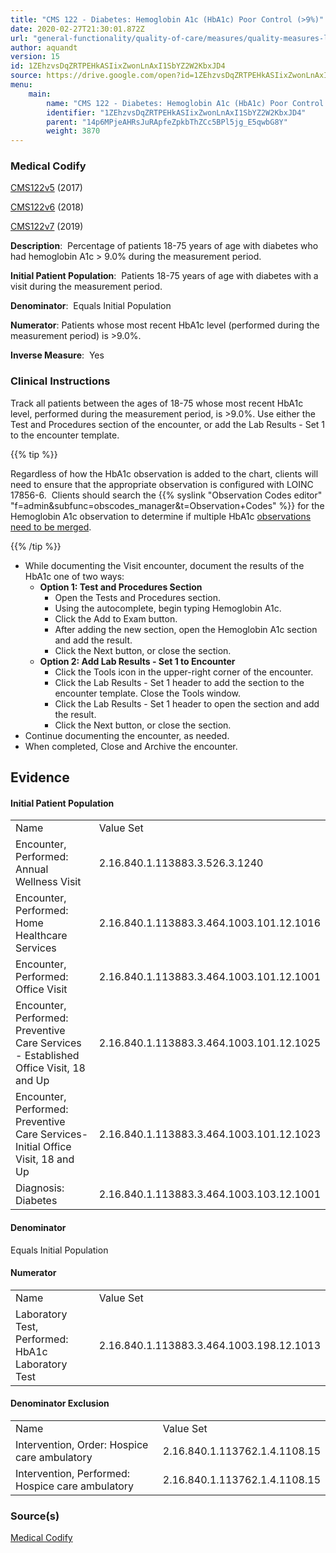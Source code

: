 ```yaml
---
title: "CMS 122 - Diabetes: Hemoglobin A1c (HbA1c) Poor Control (>9%)"
date: 2020-02-27T21:30:01.872Z
url: "general-functionality/quality-of-care/measures/quality-measures-list/cms-122-diabetes-hemoglobin-a1c.html"
author: aquandt
version: 15
id: 1ZEhzvsDqZRTPEHkASIixZwonLnAxI1SbYZ2W2KbxJD4
source: https://drive.google.com/open?id=1ZEhzvsDqZRTPEHkASIixZwonLnAxI1SbYZ2W2KbxJD4
menu:
    main:
        name: "CMS 122 - Diabetes: Hemoglobin A1c (HbA1c) Poor Control (>9%)"
        identifier: "1ZEhzvsDqZRTPEHkASIixZwonLnAxI1SbYZ2W2KbxJD4"
        parent: "14p6MPjeAHRsJuRApfeZpkbThZCc5BPl5jg_E5qwbG8Y"
        weight: 3870
---
```

### Medical Codify

[CMS122v5](https://medicalcodify.com/eh/?f=layoutnouser&func&module&tabmodule&name=RXDBmain&searchterm=CMS122&showresult=CMS122v5&showresulttype=Measure) (2017)

[CMS122v6](https://medicalcodify.com/eh/?f=layoutnouser&func&module&tabmodule&name=RXDBmain&searchterm=CMS122&showresult=CMS122v6&showresulttype=Measure) (2018)

[CMS122v7](https://medicalcodify.com/eh/?f=layoutnouser&func&module&tabmodule&name=RXDBmain&searchterm=CMS122&showresult=CMS122v7&showresulttype=Measure) (2019)



**Description**:  Percentage of patients 18-75 years of age with diabetes who had hemoglobin A1c > 9.0% during the measurement period.

**Initial Patient Population**:  Patients 18-75 years of age with diabetes with a visit during the measurement period.

**Denominator**:  Equals Initial Population

**Numerator**: Patients whose most recent HbA1c level (performed during the measurement period) is >9.0%.

**Inverse Measure**:  Yes

### Clinical Instructions

Track all patients between the ages of 18-75 whose most recent HbA1c level, performed during the measurement period, is >9.0%. Use either the Test and Procedures section of the encounter, or add the Lab Results - Set 1 to the encounter template. 

{{% tip %}}

Regardless of how the HbA1c observation is added to the chart, clients will need to ensure that the appropriate observation is configured with LOINC 17856-6.  Clients should search the {{% syslink "Observation Codes editor" "f=admin&subfunc=obscodes_manager&t=Observation+Codes" %}} for the Hemoglobin A1c observation to determine if multiple HbA1c [observations need to be merged](../../../order-and-result-management/observation-code-merging.html).

{{% /tip %}}


* While documenting the Visit encounter, document the results of the HbA1c one of two ways:
    * <strong>Option 1: Test and Procedures Section</strong>
        * Open the Tests and Procedures section.
        * Using the autocomplete, begin typing Hemoglobin A1c.
        * Click the Add to Exam button.
        * After adding the new section, open the Hemoglobin A1c section and add the result.
        * Click the Next button, or close the section.
    * <strong>Option 2: Add Lab Results - Set 1 to Encounter</strong>
        * Click the Tools icon in the upper-right corner of the encounter.
        * Click the Lab Results - Set 1 header to add the section to the encounter template. Close the Tools window.
        * Click the Lab Results - Set 1 header to open the section and add the result.
        * Click the Next button, or close the section.
* Continue documenting the encounter, as needed.
* When completed, Close and Archive the encounter.

## Evidence

#### Initial Patient Population

<table>
  <tr>
    <td>Name</td>
    <td>Value Set</td>
  </tr>
  <tr>
    <td>Encounter, Performed: Annual Wellness Visit</td>
    <td>2.16.840.1.113883.3.526.3.1240</td>
  </tr>
  <tr>
    <td>Encounter, Performed: Home Healthcare Services</td>
    <td>2.16.840.1.113883.3.464.1003.101.12.1016</td>
  </tr>
  <tr>
    <td>Encounter, Performed: Office Visit</td>
    <td>2.16.840.1.113883.3.464.1003.101.12.1001</td>
  </tr>
  <tr>
    <td>Encounter, Performed: Preventive Care Services - Established Office Visit, 18 and Up</td>
    <td>2.16.840.1.113883.3.464.1003.101.12.1025</td>
  </tr>
  <tr>
    <td>Encounter, Performed: Preventive Care Services-Initial Office Visit, 18 and Up</td>
    <td>2.16.840.1.113883.3.464.1003.101.12.1023</td>
  </tr>
  <tr>
    <td>Diagnosis: Diabetes</td>
    <td>2.16.840.1.113883.3.464.1003.103.12.1001</td>
  </tr>
</table>

#### Denominator

Equals Initial Population

#### Numerator

<table>
  <tr>
    <td>Name</td>
    <td>Value Set</td>
  </tr>
  <tr>
    <td>Laboratory Test, Performed: HbA1c Laboratory Test</td>
    <td>2.16.840.1.113883.3.464.1003.198.12.1013</td>
  </tr>
</table>

#### Denominator Exclusion

<table>
  <tr>
    <td>Name</td>
    <td>Value Set</td>
  </tr>
  <tr>
    <td>Intervention, Order: Hospice care ambulatory</td>
    <td>2.16.840.1.113762.1.4.1108.15</td>
  </tr>
  <tr>
    <td>Intervention, Performed: Hospice care ambulatory</td>
    <td>2.16.840.1.113762.1.4.1108.15</td>
  </tr>
</table>



### Source(s)

[Medical Codify](https://medicalcodify.com/eh/?f=layoutnouser&func&name=RXDBmain&module&tabmodule&searchterm=CMS122&Submit=Search&icd9search=0&icd10search=0&icd10pcssearch=0&snomedsearch=0&loincsearch=0&labcorpsearch=0&questsearch=0&rxnormsearch=0&hcpcssearch=0&ndcsearch=0&cvxsearch=0&vissearch=0&vssearch=0&meassearch=1&pcssearch=1&fdbsearch=1&fdbnamesearch=1&fullsearch&flowsheet)

